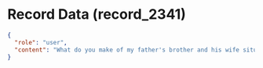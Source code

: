 # Record Data (record_2341)

```json
{
  "role": "user",
  "content": "What do you make of my father's brother and his wife situation with what she told my mother?"
}
```
